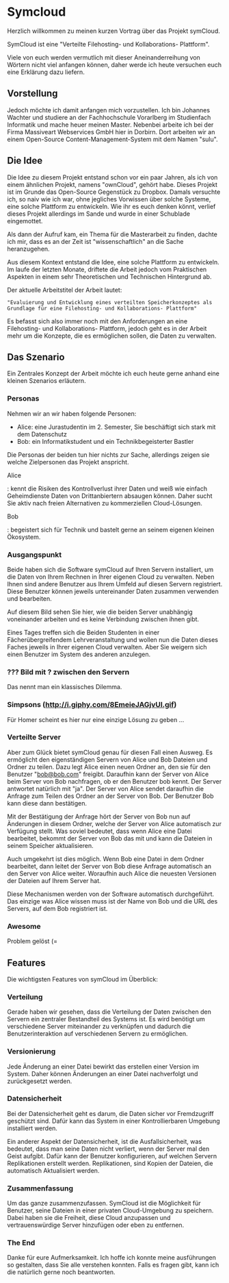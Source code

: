 # Symcloud

Herzlich willkommen zu meinen kurzen Vortrag über das Projekt symCloud.

SymCloud ist eine "Verteilte Filehosting- und Kollaborations- Plattform".

Viele von euch werden vermutlich mit dieser Aneinanderreihung von Wörtern nicht viel anfangen können, daher werde ich heute versuchen euch eine Erklärung dazu liefern.

## Vorstellung

Jedoch möchte ich damit anfangen mich vorzustellen. Ich bin Johannes Wachter und studiere an der Fachhochschule Vorarlberg im Studienfach Informatik und mache heuer meinen Master. Nebenbei arbeite ich bei der Firma Massiveart Webservices GmbH hier in Dorbirn. Dort arbeiten wir an einem Open-Source Content-Management-System mit dem Namen "sulu".

## Die Idee

Die Idee zu diesem Projekt entstand schon vor ein paar Jahren, als ich von einem ähnlichen Projekt, namens "ownCloud", gehört habe. Dieses Projekt ist im Grunde das Open-Source Gegenstück zu Dropbox. Damals versuchte ich, so naiv wie ich war, ohne jegliches Vorwissen über solche Systeme, eine solche Plattform zu entwickeln. Wie ihr es euch denken könnt, verlief dieses Projekt allerdings im Sande und wurde in einer Schublade eingemottet.

Als dann der Aufruf kam, ein Thema für die Masterarbeit zu finden, dachte ich mir, dass es an der Zeit ist "wissenschaftlich" an die Sache heranzugehen.

Aus diesem Kontext entstand die Idee, eine solche Plattform zu entwickeln. Im laufe der letzten Monate, driftete die Arbeit jedoch vom Praktischen Aspekten in einem sehr Theoretischen und Technischen Hintergrund ab.

Der aktuelle Arbeitstitel der Arbeit lautet:

	"Evaluierung und Entwicklung eines verteilten Speicherkonzeptes als
	Grundlage für eine Filehosting- und Kollaborations- Plattform"

Es befasst sich also immer noch mit den Anforderungen an eine Filehosting- und Kollaborations- Plattform, jedoch geht es in der Arbeit mehr um die Konzepte, die es ermöglichen sollen, die Daten zu verwalten.

## Das Szenario

Ein Zentrales Konzept der Arbeit möchte ich euch heute gerne anhand eine kleinen Szenarios erläutern.

### Personas

Nehmen wir an wir haben folgende Personen:

* Alice: eine Jurastudentin im 2. Semester, Sie beschäftigt sich stark mit dem Datenschutz
* Bob: ein Informatikstudent und ein Technikbegeisterter Bastler

Die Personas der beiden tun hier nichts zur Sache, allerdings zeigen sie welche Zielpersonen das Projekt anspricht.

Alice

:   kennt die Risiken des Kontrollverlust ihrer Daten und weiß wie einfach Geheimdienste Daten von Drittanbiertern absaugen können. Daher sucht Sie aktiv nach freien Alternativen zu kommerziellen Cloud-Lösungen.

Bob

:   begeistert sich für Technik und bastelt gerne an seinem eigenen kleinen Ökosystem.

### Ausgangspunkt

Beide haben sich die Software symCloud auf Ihren Servern installiert, um die Daten von Ihrem Rechnen in Ihrer eigenen Cloud zu verwalten. Neben Ihnen sind andere Benutzer aus Ihrem Umfeld auf diesen Servern registriert. Diese Benutzer können jeweils untereinander Daten zusammen verwenden und bearbeiten.

Auf diesem Bild sehen Sie hier, wie die beiden Server unabhängig voneinander arbeiten und es keine Verbindung zwischen ihnen gibt.

Eines Tages treffen sich die Beiden Studenten in einer Fächerübergreifendem Lehrveranstaltung und wollen nun die Daten dieses Faches jeweils in Ihrer eigenen Cloud verwalten. Aber Sie weigern sich einen Benutzer im System des anderen anzulegen.

### ??? Bild mit ? zwischen den Servern

Das nennt man ein klassisches Dilemma.

### Simpsons (http://i.giphy.com/8EmeieJAGjvUI.gif)

Für Homer scheint es hier nur eine einzige Lösung zu geben ...

### Verteilte Server

Aber zum Glück bietet symCloud genau für diesen Fall einen Ausweg. Es ermöglicht den eigenständigen Servern von Alice und Bob Dateien und Ordner zu teilen. Dazu legt Alice einen neuen Ordner an, den sie für den Benutzer "bob@bob.com" freigibt. Daraufhin kann der Server von Alice beim Server von Bob nachfragen, ob er den Benutzer bob kennt. Der Server antwortet natürlich mit "ja". Der Server von Alice sendet daraufhin die Anfrage zum Teilen des Ordner an der Server von Bob. Der Benutzer Bob kann diese dann bestätigen.

Mit der Bestätigung der Anfrage hört der Server von Bob nun auf Änderungen in diesem Ordner, welche der Server von Alice automatisch zur Verfügung stellt. Was soviel bedeutet, dass wenn Alice eine Datei bearbeitet, bekommt der Server von Bob das mit und kann die Dateien in seinem Speicher aktualisieren.

Auch umgekehrt ist dies möglich. Wenn Bob eine Datei in dem Ordner bearbeitet, dann leitet der Server von Bob diese Anfrage automatisch an den Server von Alice weiter. Woraufhin auch Alice die neuesten Versionen der Dateien auf Ihrem Server hat.

Diese Mechanismen werden von der Software automatisch durchgeführt. Das einzige was Alice wissen muss ist der Name von Bob und die URL des Servers, auf dem Bob registriert ist.

### Awesome

Problem gelöst (=

## Features

Die wichtigsten Features von symCloud im Überblick:

### Verteilung

Gerade haben wir gesehen, dass die Verteilung der Daten zwischen den Servern ein zentraler Bestandteil des Systems ist. Es wird benötigt um verschiedene Server miteinander zu verknüpfen und dadurch die Benutzerinteraktion auf verschiedenen Servern zu ermöglichen.

### Versionierung

Jede Änderung an einer Datei bewirkt das erstellen einer Version im System. Daher können Änderungen an einer Datei nachverfolgt und zurückgesetzt werden.

### Datensicherheit

Bei der Datensicherheit geht es darum, die Daten sicher vor Fremdzugriff geschützt sind. Dafür kann das System in einer Kontrollierbaren Umgebung installiert werden.

Ein anderer Aspekt der Datensicherheit, ist die  Ausfallsicherheit, was bedeutet, dass man seine Daten nicht verliert, wenn der Server mal den Geist aufgibt. Dafür kann der Benutzer konfigurieren, auf welchen Servern Replikationen erstellt werden. Replikationen, sind Kopien der Dateien, die automatisch Aktualisiert werden.

### Zusammenfassung

Um das ganze zusammenzufassen. SymCloud ist die Möglichkeit für Benutzer, seine Dateien in einer privaten Cloud-Umgebung zu speichern. Dabei haben sie die Freiheit, diese Cloud anzupassen und vertrauenswürdige Server hinzufügen oder eben zu entfernen.

### The End

Danke für eure Aufmerksamkeit. Ich hoffe ich konnte meine ausführungen so gestalten, dass Sie alle verstehen konnten. Falls es fragen gibt, kann ich die natürlich gerne noch beantworten.
